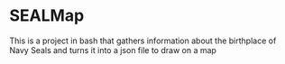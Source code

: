 # SEALMap
This is a project in bash that gathers information about the birthplace of Navy Seals and turns it into a json file to draw on a map
